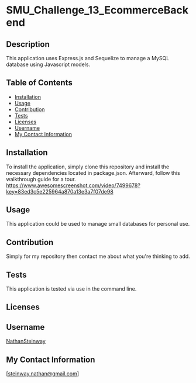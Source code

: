 # SMU_Challenge_13_EcommerceBackend
  ## Description
This application uses Express.js and Sequelize to manage a MySQL database using Javascript models.

  ## Table of Contents

  * [Installation](#Installation)
  * [Usage](#Usage)
  * [Contribution](#Contribution)
  * [Tests](#Tests)
  * [Licenses](#Licenses)
  * [Username](#Username)
  * [My Contact Information](#My-Contact-Information)

  ## Installation
To install the application, simply clone this repository and install the necessary dependencies located in package.json. Afterward, follow this walkthrough guide for a tour. https://www.awesomescreenshot.com/video/7499678?key=83ed3c5e225964a870a13e3a7f07de98
  ## Usage
This application could be used to manage small databases for personal use.
  ## Contribution
Simply for my repository then contact me about what you're thinking to add.
  ## Tests
This application is tested via use in the command line.
  ## Licenses
  
  ## Username
[NathanSteinway](https://www.github.com/NathanSteinway)
  ## My Contact Information
[steinway.nathan@gmail.com]
